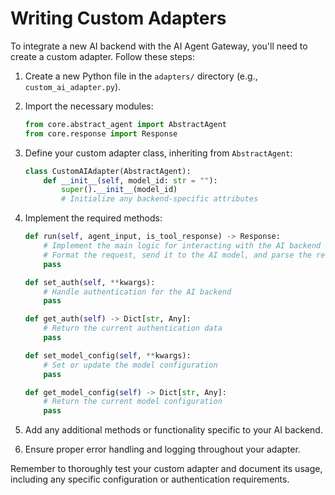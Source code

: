 # Writing Custom Adapters

To integrate a new AI backend with the AI Agent Gateway, you'll need to create a custom adapter. Follow these steps:

1. Create a new Python file in the `adapters/` directory (e.g., `custom_ai_adapter.py`).

2. Import the necessary modules:
   ```python
   from core.abstract_agent import AbstractAgent
   from core.response import Response
   ```

3. Define your custom adapter class, inheriting from `AbstractAgent`:
   ```python
   class CustomAIAdapter(AbstractAgent):
       def __init__(self, model_id: str = ""):
           super().__init__(model_id)
           # Initialize any backend-specific attributes
   ```

4. Implement the required methods:
   ```python
   def run(self, agent_input, is_tool_response) -> Response:
       # Implement the main logic for interacting with the AI backend
       # Format the request, send it to the AI model, and parse the response
       pass

   def set_auth(self, **kwargs):
       # Handle authentication for the AI backend
       pass

   def get_auth(self) -> Dict[str, Any]:
       # Return the current authentication data
       pass

   def set_model_config(self, **kwargs):
       # Set or update the model configuration
       pass

   def get_model_config(self) -> Dict[str, Any]:
       # Return the current model configuration
       pass
   ```

5. Add any additional methods or functionality specific to your AI backend.

6. Ensure proper error handling and logging throughout your adapter.

Remember to thoroughly test your custom adapter and document its usage, including any specific configuration or authentication requirements.
